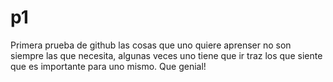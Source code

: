 # p1
Primera prueba de github
las cosas que uno quiere aprenser no son siempre las que necesita, algunas veces uno tiene que ir traz los que siente que es importante para uno mismo.
Que genial!
